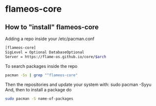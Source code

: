 # flameos-core

## How to "install" flameos-core
Adding a repo inside your /etc/pacman.conf
```bash
[flameos-core]
SigLevel = Optional DatabaseOptional
Server = https://flame-os.github.io/core/$arch
```

To search packages inside the repo
``` bash
pacman -Ss | grep "^flameos-core"
```

Then the repositories and update your system with: sudo pacman -Syyu
And, then to install a package do 
```bash
sudo pacman -S name-of-packages
```
